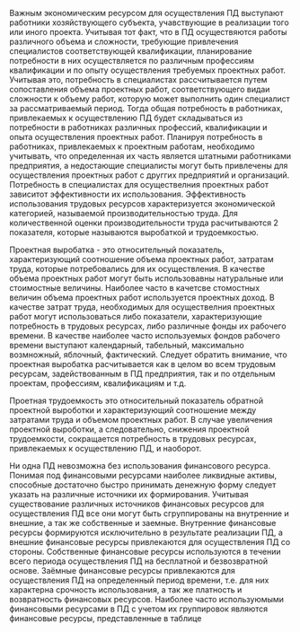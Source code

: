  Важным экономическим ресурсом для осуществления ПД выступают работники хозяйствующего субъекта, учавствующие в реализации того или иного проекта. Учитывая тот факт, что в ПД осуществяются работы различного объема и сложности, требующие привлечения специалистов соответствующей квалификации, планирование потребности в них осуществляется по различным профессиям квалификации и по опыту осуществления требуемых проектных работ. Учитывая это, потребность в специалистах рассчитывается путем сопоставления объема проектных работ, соответствующего видаи сложности к объему работ, которую может выполнить один специалист за рассматриваемый период. Тогда общая потребность в работниках, привлекаемых к осуществлению ПД будет складываться из потребности в работниках различных профессий, квалификации и опыта осуществления проектных работ. Планируя потребность в работниках, привлекаемых к проектным работам, необходимо учитывать, что определенная их часть является штатными работниками предприятия, а недостающие специалисты могут быть привлечены для осуществления проектных работ с друггих предприятий и организаций. Потребность в специалистах для осуществелния проектных работ зависитот эффективности их использования. Эффективность использования трудовых ресурсов характеризуется экономической категорией, называемой производительностью труда. Для количественной оценки производительности труда расчитываются 2 показателя, которые называются выробаткой и трудоемкостью.

Проектная выробатка - это относительный показатель, характеризующий соотношение объема проектных работ, затратам труда, которые потребовались для их осуществления.
В качестве объема проектных работ могут быть использовавны натуральные или стоимостные величины. Наиболее часто в качетсве стомостных величин объема проектных работ используется проектных доход. В качестве затрат труда, необходимых для осуществелния проектных работ могут использоваться либо показатели, характеризующие потребность в трудовых ресурсах, либо различные фонды их рабочего времени. В качестве наиболее часто используемых фондов рабочего времени выступают календарный, табельный, максимально возмножный, яблочный, фактический. 
Следует обратить внимание, что проектная выробатка расчитывается как в целом во всем трудовым ресурсам, задействованным в ПД предприятия, так и по отдельным проектам, профессиям, квалификациям и т.д.

Проетная трудоемкость это относительный показатель обратной проектной выроботки и характеризующий соотношение между затратами труда и объемом проектных работ. 
В случае увеличения проектной выроботки, а следовательно, снижения проектной трудоемкости, сокращается потребность в трудовых ресурсах, привлекаемых к осуществлению ПД, и наоборот. 

Ни одна ПД невозможна без использования финансового ресурса. Понимая под финансовыми ресурсами наиболее ликвидные активы, способные достаточно быстро принимать денежную форму следует указать на различные источники их формирования. Учитывая существование различных источников финансовых ресурсов для осуществления ПД все они могут быть сгруппированы на внутренние и внешние, а так же собственные и заемные. Внутренние финансовые ресурсы формируются исключительно в результате реализации ПД, а внешние финансовые ресурсы привлекаются для осуществления ПД со стороны.
Собственные финансовые ресурсы используются в течении всего периода осуществления ПД на бесплатной и безвозвратной основе.
Заёмные финансовые ресурсы привлекаются для осуществления ПД на определенный период времени, т.е. для них характерна срочность использования, а так же платность и возвратность финансовых ресурсов. 
Наиболее часто используюмыми финансовыми ресурсами в ПД с учетом их группировок являются финансовые ресурсы, представленные в таблице


